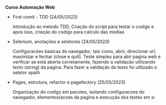 **Curso Automação Web**

* First comit - TDD (24/05/2023)

  Introdução ao metodo TDD, Criação do script para testar o codigo e apos isso, criação do codigo para calculo das medias

* Selenium, anotações e seletores (24/05/2023)
  
  Configuracões basicas do navegador, tais como, abrir, direcionar url, maximizar e fechar (close e quit).
  Teste simples para abir pagina web e verificar se está aberta corretamente, fazendo a validação utilizando texto (string) da pagina.
  Para fazer a validação do texto foi utilizado o seletor xpath

* Pages, estrutura, refactor e pagefectory (25/05/2023)

  Organização do codigo em pacotes, isolando configuracoes do navegador, elementos/acoes da pagina e execução dos testes em si



